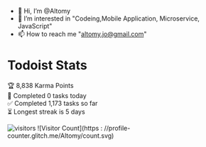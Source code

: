 - 👋 Hi, I’m @Altomy
- 👀 I’m interested in "Codeing,Mobile Application, Microservice, JavaScript"
- 📫 How to reach me "altomy.jo@gmail.com"

# Todoist Stats

<!-- TODO-IST:START -->
🏆  8,838 Karma Points           
🌸  Completed 0 tasks today           
✅  Completed 1,173 tasks so far           
⏳  Longest streak is 5 days
<!-- TODO-IST:END -->


![visitors](https://visitor-badge.glitch.me/badge?page_id=Altomy&left_color=green&right_color=red)
![Visitor Count](https : //profile-counter.glitch.me/Altomy/count.svg)
